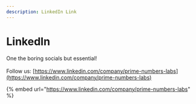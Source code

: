 ```yaml
---
description: LinkedIn Link
---
```


# LinkedIn

One the boring socials but essential!\
\
Follow us: [https://www.linkedin.com/company/prime-numbers-labs](https://www.linkedin.com/company/prime-numbers-labs)



{% embed url="https://www.linkedin.com/company/prime-numbers-labs" %}
